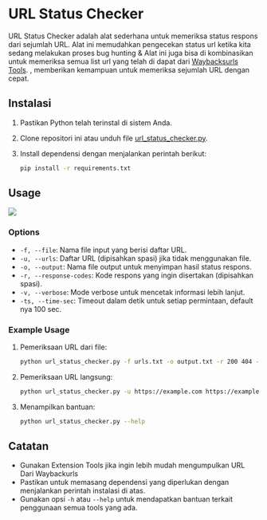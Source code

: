 # URL Status Checker

URL Status Checker adalah alat sederhana untuk memeriksa status respons dari sejumlah URL. Alat ini memudahkan pengecekan status url ketika kita sedang melakukan proses bug hunting & Alat ini juga bisa di kombinasikan  untuk memeriksa semua list url yang telah di dapat dari  [Waybacksurls Tools](https://www.geeksforgeeks.org/waybackurls-fetch-all-the-urls-that-the-wayback-machine-knows-about-for-a-domain).
 , memberikan kemampuan untuk memeriksa sejumlah URL dengan cepat.

## Instalasi

1. Pastikan Python telah terinstal di sistem Anda.
2. Clone repositori ini atau unduh file [url_status_checker.py](url_status_checker.py).
3. Install dependensi dengan menjalankan perintah berikut:

    ```bash
    pip install -r requirements.txt
    ```

## Usage
<a href="https://asciinema.org/a/MekV2e0aYh7uhY0zX5g3LPOyW" target="_blank"><img src="https://asciinema.org/a/MekV2e0aYh7uhY0zX5g3LPOyW.svg" /></a>
### Options
- `-f, --file`: Nama file input yang berisi daftar URL.
- `-u, --urls`: Daftar URL (dipisahkan spasi) jika tidak menggunakan file.
- `-o, --output`: Nama file output untuk menyimpan hasil status respons.
- `-r, --response-codes`: Kode respons yang ingin disertakan (dipisahkan spasi).
- `-v, --verbose`: Mode verbose untuk mencetak informasi lebih lanjut.
- `-ts, --time-sec`: Timeout dalam detik untuk setiap permintaan, default nya 100 sec.

### Example Usage

1. Pemeriksaan URL dari file:

    ```bash
    python url_status_checker.py -f urls.txt -o output.txt -r 200 404 -v
    ```

2. Pemeriksaan URL langsung:

    ```bash
    python url_status_checker.py -u https://example.com https://example.org -o output.txt
    ```

3. Menampilkan bantuan:

    ```bash
    python url_status_checker.py --help
    ```

## Catatan
- Gunakan Extension Tools jika ingin lebih mudah mengumpulkan URL Dari Waybackurls
- Pastikan untuk memasang dependensi yang diperlukan dengan menjalankan perintah instalasi di atas.
- Gunakan opsi `-h` atau `--help` untuk mendapatkan bantuan terkait penggunaan semua tools yang ada.

